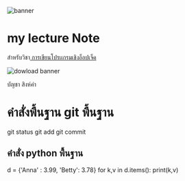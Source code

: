 ![banner](https://picsum.photos/800/250)
# my lecture Note

สำหรับวิชา[ การเขียนโปรเเกรมเชิงอ็อปเจ็ค](https://wichit2s.gitlab.io)

![dowload banner](./bancha.jpg/800/250)

บัญชา สิงห์คำ
# คำสั่งพื้นฐาน git พื้นฐาน
git status
git add
git commit
## คำสั่ง python พื้นฐาน
d = {'Anna' : 3.99, 'Betty': 3.78}
for k,v in d.items():
  print(k,v)
